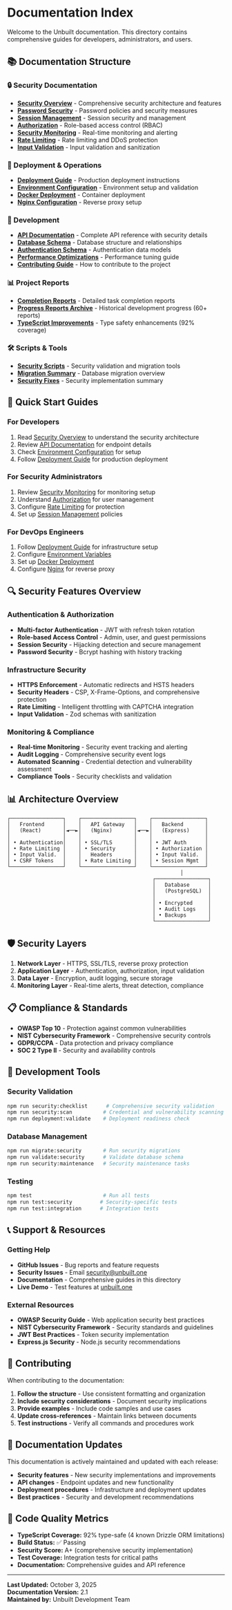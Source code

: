 # Documentation Index

Welcome to the Unbuilt documentation. This directory contains comprehensive guides for developers, administrators, and users.

## 📚 Documentation Structure

### 🔒 Security Documentation
- **[Security Overview](SECURITY.md)** - Comprehensive security architecture and features
- **[Password Security](PASSWORD_SECURITY.md)** - Password policies and security measures
- **[Session Management](SESSION_MANAGEMENT.md)** - Session security and management
- **[Authorization](AUTHORIZATION.md)** - Role-based access control (RBAC)
- **[Security Monitoring](SECURITY_MONITORING.md)** - Real-time monitoring and alerting
- **[Rate Limiting](RATE_LIMITING.md)** - Rate limiting and DDoS protection
- **[Input Validation](VALIDATION_MIDDLEWARE.md)** - Input validation and sanitization

### 🚀 Deployment & Operations
- **[Deployment Guide](../deployment/README.md)** - Production deployment instructions
- **[Environment Configuration](ENVIRONMENT_VALIDATION.md)** - Environment setup and validation
- **[Docker Deployment](../deployment/docker-compose.production.yml)** - Container deployment
- **[Nginx Configuration](../deployment/nginx.conf)** - Reverse proxy setup

### 🔧 Development
- **[API Documentation](API.md)** - Complete API reference with security details
- **[Database Schema](../shared/schema.ts)** - Database structure and relationships
- **[Authentication Schema](../shared/auth-schema.ts)** - Authentication data models
- **[Performance Optimizations](../PERFORMANCE_OPTIMIZATIONS.md)** - Performance tuning guide
- **[Contributing Guide](../CONTRIBUTING.md)** - How to contribute to the project

### 📊 Project Reports
- **[Completion Reports](completion-reports/README.md)** - Detailed task completion reports
- **[Progress Reports Archive](progress-reports/README.md)** - Historical development progress (60+ reports)
- **[TypeScript Improvements](completion-reports/TYPESCRIPT_FIXES_FINAL_REPORT.md)** - Type safety enhancements (92% coverage)

### 🛠️ Scripts & Tools
- **[Security Scripts](../server/scripts/README.md)** - Security validation and migration tools
- **[Migration Summary](../server/scripts/MIGRATION_SUMMARY.md)** - Database migration overview
- **[Security Fixes](../SECURITY_FIXES.md)** - Security implementation summary

## 🎯 Quick Start Guides

### For Developers
1. Read [Security Overview](SECURITY.md) to understand the security architecture
2. Review [API Documentation](API.md) for endpoint details
3. Check [Environment Configuration](ENVIRONMENT_VALIDATION.md) for setup
4. Follow [Deployment Guide](../deployment/README.md) for production deployment

### For Security Administrators
1. Review [Security Monitoring](SECURITY_MONITORING.md) for monitoring setup
2. Understand [Authorization](AUTHORIZATION.md) for user management
3. Configure [Rate Limiting](RATE_LIMITING.md) for protection
4. Set up [Session Management](SESSION_MANAGEMENT.md) policies

### For DevOps Engineers
1. Follow [Deployment Guide](../deployment/README.md) for infrastructure setup
2. Configure [Environment Variables](ENVIRONMENT_VALIDATION.md)
3. Set up [Docker Deployment](../deployment/README.md#docker-deployment)
4. Configure [Nginx](../deployment/nginx.conf) for reverse proxy

## 🔍 Security Features Overview

### Authentication & Authorization
- **Multi-factor Authentication** - JWT with refresh token rotation
- **Role-based Access Control** - Admin, user, and guest permissions
- **Session Security** - Hijacking detection and secure management
- **Password Security** - Bcrypt hashing with history tracking

### Infrastructure Security
- **HTTPS Enforcement** - Automatic redirects and HSTS headers
- **Security Headers** - CSP, X-Frame-Options, and comprehensive protection
- **Rate Limiting** - Intelligent throttling with CAPTCHA integration
- **Input Validation** - Zod schemas with sanitization

### Monitoring & Compliance
- **Real-time Monitoring** - Security event tracking and alerting
- **Audit Logging** - Comprehensive security event logs
- **Automated Scanning** - Credential detection and vulnerability assessment
- **Compliance Tools** - Security checklists and validation

## 📊 Architecture Overview

```
┌─────────────────┐    ┌─────────────────┐    ┌─────────────────┐
│   Frontend      │    │   API Gateway   │    │   Backend       │
│   (React)       │◄──►│   (Nginx)       │◄──►│   (Express)     │
│                 │    │                 │    │                 │
│ • Authentication│    │ • SSL/TLS       │    │ • JWT Auth      │
│ • Rate Limiting │    │ • Security      │    │ • Authorization │
│ • Input Valid.  │    │   Headers       │    │ • Input Valid.  │
│ • CSRF Tokens   │    │ • Rate Limiting │    │ • Session Mgmt  │
└─────────────────┘    └─────────────────┘    └─────────────────┘
                                                        │
                                               ┌─────────────────┐
                                               │   Database      │
                                               │   (PostgreSQL)  │
                                               │                 │
                                               │ • Encrypted     │
                                               │ • Audit Logs    │
                                               │ • Backups       │
                                               └─────────────────┘
```

## 🛡️ Security Layers

1. **Network Layer** - HTTPS, SSL/TLS, reverse proxy protection
2. **Application Layer** - Authentication, authorization, input validation
3. **Data Layer** - Encryption, audit logging, secure storage
4. **Monitoring Layer** - Real-time alerts, threat detection, compliance

## 📋 Compliance & Standards

- **OWASP Top 10** - Protection against common vulnerabilities
- **NIST Cybersecurity Framework** - Comprehensive security controls
- **GDPR/CCPA** - Data protection and privacy compliance
- **SOC 2 Type II** - Security and availability controls

## 🔧 Development Tools

### Security Validation
```bash
npm run security:checklist      # Comprehensive security validation
npm run security:scan          # Credential and vulnerability scanning
npm run deployment:validate    # Deployment readiness check
```

### Database Management
```bash
npm run migrate:security       # Run security migrations
npm run validate:security      # Validate database schema
npm run security:maintenance   # Security maintenance tasks
```

### Testing
```bash
npm test                       # Run all tests
npm run test:security         # Security-specific tests
npm run test:integration      # Integration tests
```

## 📞 Support & Resources

### Getting Help
- **GitHub Issues** - Bug reports and feature requests
- **Security Issues** - Email security@unbuilt.one
- **Documentation** - Comprehensive guides in this directory
- **Live Demo** - Test features at [unbuilt.one](https://unbuilt.one)

### External Resources
- **OWASP Security Guide** - Web application security best practices
- **NIST Cybersecurity Framework** - Security standards and guidelines
- **JWT Best Practices** - Token security implementation
- **Express.js Security** - Node.js security recommendations

## 📝 Contributing

When contributing to the documentation:

1. **Follow the structure** - Use consistent formatting and organization
2. **Include security considerations** - Document security implications
3. **Provide examples** - Include code samples and use cases
4. **Update cross-references** - Maintain links between documents
5. **Test instructions** - Verify all commands and procedures work

## 🔄 Documentation Updates

This documentation is actively maintained and updated with each release:

- **Security features** - New security implementations and improvements
- **API changes** - Endpoint updates and new functionality
- **Deployment procedures** - Infrastructure and deployment updates
- **Best practices** - Security and development recommendations

## 🎯 Code Quality Metrics

- **TypeScript Coverage:** 92% type-safe (4 known Drizzle ORM limitations)
- **Build Status:** ✅ Passing
- **Security Score:** A+ (comprehensive security implementation)
- **Test Coverage:** Integration tests for critical paths
- **Documentation:** Comprehensive guides and API reference

---

**Last Updated:** October 3, 2025  
**Documentation Version:** 2.1  
**Maintained by:** Unbuilt Development Team
